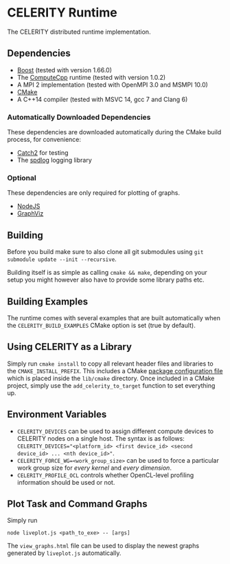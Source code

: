# CELERITY Runtime

The CELERITY distributed runtime implementation.

## Dependencies

* [Boost](http://www.boost.org) (tested with version 1.66.0)
* The [ComputeCpp](https://www.codeplay.com/products/computesuite/computecpp)
  runtime (tested with version 1.0.2)
* A MPI 2 implementation (tested with OpenMPI 3.0 and MSMPI 10.0)
* [CMake](https://www.cmake.org)
* A C++14 compiler (tested with MSVC 14, gcc 7 and Clang 6)

### Automatically Downloaded Dependencies

These dependencies are downloaded automatically during the CMake build process,
for convenience:

* [Catch2](https://github.com/catchorg/Catch2) for testing
* The [spdlog](https://github.com/gabime/spdlog) logging library

### Optional

These dependencies are only required for plotting of graphs.

* [NodeJS](https://nodejs.org/en)
* [GraphViz](http://graphviz.org)

## Building

Before you build make sure to also clone all git submodules using `git
submodule update --init --recursive`.

Building itself is as simple as calling `cmake && make`, depending on your setup
you might however also have to provide some library paths etc.

## Building Examples

The runtime comes with several examples that are built automatically when
the `CELERITY_BUILD_EXAMPLES` CMake option is set (true by default).

## Using CELERITY as a Library

Simply run `cmake install` to copy all relevant header files and libraries to
the `CMAKE_INSTALL_PREFIX`. This includes a CMake [package configuration
file](https://cmake.org/cmake/help/latest/manual/cmake-packages.7.html#package-configuration-file)
which is placed inside the `lib/cmake` directory. Once included in a CMake
project, simply use the `add_celerity_to_target` function to set everything up.

## Environment Variables

* `CELERITY_DEVICES` can be used to assign different compute devices to CELERITY
  nodes on a single host. The syntax is as follows:
  `CELERITY_DEVICES="<platform_id> <first device_id> <second device_id> ... <nth device_id>"`.
* `CELERITY_FORCE_WG=<work_group_size>` can be used to force a particular work
   group size for *every kernel* and *every dimension*.
* `CELERITY_PROFILE_OCL` controls whether OpenCL-level profiling information
  should be used or not.

## Plot Task and Command Graphs

Simply run

    node liveplot.js <path_to_exe> -- [args]

The `view_graphs.html` file can be used to display the newest graphs generated
by `liveplot.js` automatically.

